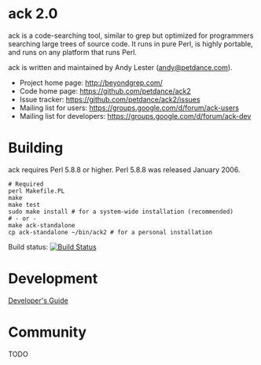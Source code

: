 # ack 2.0

ack is a code-searching tool, similar to grep but optimized for
programmers searching large trees of source code.  It runs in pure
Perl, is highly portable, and runs on any platform that runs Perl.

ack is written and maintained by Andy Lester (andy@petdance.com).

* Project home page: http://beyondgrep.com/
* Code home page: https://github.com/petdance/ack2
* Issue tracker: https://github.com/petdance/ack2/issues
* Mailing list for users: https://groups.google.com/d/forum/ack-users
* Mailing list for developers: https://groups.google.com/d/forum/ack-dev

# Building

ack requires Perl 5.8.8 or higher.  Perl 5.8.8 was released January 2006.

    # Required
    perl Makefile.PL
    make
    make test
    sudo make install # for a system-wide installation (recommended)
    # - or -
    make ack-standalone
    cp ack-standalone ~/bin/ack2 # for a personal installation

Build status: [![Build Status](https://travis-ci.org/petdance/ack2.png?branch=dev)](https://travis-ci.org/petdance/ack2)

# Development

[Developer's Guide](DEVELOPERS.md)

# Community

TODO
